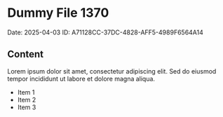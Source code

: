 # Dummy File 1370

Date: 2025-04-03
ID: A71128CC-37DC-4828-AFF5-4989F6564A14

## Content

Lorem ipsum dolor sit amet, consectetur adipiscing elit.
Sed do eiusmod tempor incididunt ut labore et dolore magna aliqua.

* Item 1
* Item 2
* Item 3
